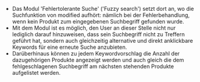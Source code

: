 * Das Modul 'Fehlertolerante Suche' ('Fuzzy search') setzt dort an, wo die Suchfunktion von
modified aufhört: nämlich bei der Fehlerbehandlung, wenn kein Produkt zum
eingegebenen Suchbegriff gefunden wurde. 
* Mit dem Modul ist es möglich, den User an dieser
Stelle nicht nur lediglich darauf hinzuweisen, dass sein Suchbegriff nicht zu Treffern geführt
hat, sondern auch gleichzeitig alternative und direkt anklickbare Keywords für eine erneute
Suche anzubieten. 
* Darüberhinaus können zu jedem Keywordvorschlag die Anzahl der
dazugehörigen Produkte angezeigt werden und auch gleich die dem fehlgeschlagenen
Suchbegriff am nächsten stehenden Produkte aufgelistet werden.